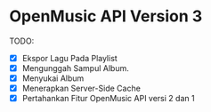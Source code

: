 # OpenMusic API Version 3

TODO:
- [x] Ekspor Lagu Pada Playlist
- [x] Mengunggah Sampul Album.
- [x] Menyukai Album
- [x] Menerapkan Server-Side Cache  
- [x] Pertahankan Fitur OpenMusic API versi 2 dan 1
